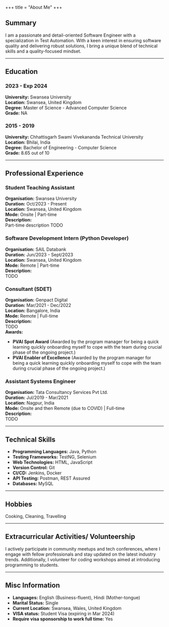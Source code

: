+++ 
title = "About Me"
+++

## Summary

I am a passionate and detail-oriented Software Engineer with a specialization in Test Automation. With a keen interest in ensuring software quality and delivering robust solutions, I bring a unique blend of technical skills and a quality-focused mindset.

---

## Education

### 2023 - Exp 2024 
**University:** Swansea University  
**Location:** Swansea, United Kingdom  
**Degree:** Master of Science - Advanced Computer Science  
**Grade:** NA

### 2015 - 2019 
**University:** Chhattisgarh Swami Vivekananda Technical University  
**Location:** Bhilai, India  
**Degree:** Bachelor of Engineering - Computer Science  
**Grade:** 8.65 out of 10

---
## Professional Experience

### Student Teaching Assistant

**Organisation:** Swansea University  
**Duration:** Oct/2023 - Present  
**Location:** Swansea, United Kingdom  
**Mode:** Onsite | Part-time  
**Description:**  
Part-time description TODO

### Software Development Intern (Python Developer)
**Organisation:** SAIL Databank  
**Duration:** Jun/2023 - Sept/2023  
**Location:** Swansea, United Kingdom  
**Mode:** Remote | Part-time  
**Description:**  
TODO

### Consultant (SDET)
**Organisation:** Genpact Digital  
**Duration:** Mar/2021 - Dec/2022  
**Location:** Bangalore, India  
**Mode:** Remote | Full-time  
**Description:**  
TODO  
**Awards:**  
- **PVAI Spot Award** (Awarded by the program manager for being a quick learning quickly onboarding myself to cope with the team during crucial phase of the ongoing project.)
- **PVAI Enabler of Excellence** (Awarded by the program manager for being a quick learning quickly onboarding myself to cope with the team during crucial phase of the ongoing project.)

### Assistant Systems Engineer
**Organisation:** Tata Consultancy Services Pvt Ltd.  
**Duration:** Jul/2019 - Mar/2021  
**Location:** Nagpur, India  
**Mode:** Onsite and then Remote (due to COVID) | Full-time  
**Description:**  
TODO

---
## Technical Skills

- **Programming Languages:** Java, Python
- **Testing Frameworks:** TestNG, Selenium
- **Web Technologies:** HTML, JavaScript
- **Version Control:** Git
- **CI/CD:** Jenkins, Docker
- **API Testing:** Postman, REST Assured
- **Databases:** MySQL

---
## Hobbies

Cooking, Cleaning, Travelling

---
## Extracurricular Activities/ Volunteership

I actively participate in community meetups and tech conferences, where I engage with fellow professionals and stay updated on the latest industry trends. Additionally, I volunteer for coding workshops aimed at introducing programming to students.

---
## Misc Information

<!-- - **Certifications:** ISTQB Foundation Level -->
- **Languages:** English (Business-fluent), Hindi (Mother-tongue)
- **Marital Status:** Single
- **Current Location:** Swansea, Wales, United Kingdom
- **VISA status:** Student Visa (expiring in Mar 2024)
- **Require visa sponsorship to work full time:** Yes